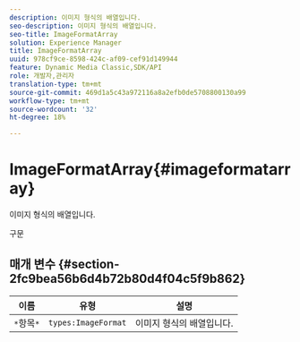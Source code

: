 ```yaml
---
description: 이미지 형식의 배열입니다.
seo-description: 이미지 형식의 배열입니다.
seo-title: ImageFormatArray
solution: Experience Manager
title: ImageFormatArray
uuid: 978cf9ce-8598-424c-af09-cef91d149944
feature: Dynamic Media Classic,SDK/API
role: 개발자,관리자
translation-type: tm+mt
source-git-commit: 469d1a5c43a972116a8a2efb0de5708800130a99
workflow-type: tm+mt
source-wordcount: '32'
ht-degree: 18%

---
```



# ImageFormatArray{#imageformatarray}

이미지 형식의 배열입니다.

구문

## 매개 변수 {#section-2fc9bea56b6d4b72b80d4f04c5f9b862}

| 이름 | 유형 | 설명 |
|---|---|---|
| `*`항목`*` | `types:ImageFormat` | 이미지 형식의 배열입니다. |

